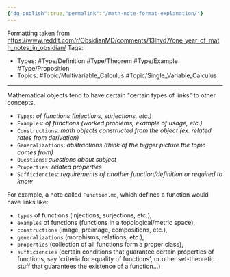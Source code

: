 ```yaml
---
{"dg-publish":true,"permalink":"/math-note-format-explanation/"}
---
```


Formatting taken from https://www.reddit.com/r/ObsidianMD/comments/13lhyd7/one_year_of_math_notes_in_obsidian/
Tags: 
- Types: #Type/Definition #Type/Theorem #Type/Example #Type/Proposition
- Topics: #Topic/Multivariable_Calculus #Topic/Single_Variable_Calculus 

---
Mathematical objects tend to have certain "certain types of links" to other concepts. 
- `Types`: *of functions (injections, surjections, etc.)*
- `Examples`: *of functions (worked problems, example of usage, etc.)*
- `Constructions`: *math objects constructed from the object (ex. related rates from derivation)*
- `Generalizations`: *abstractions (think of the bigger picture the topic comes from)*
- `Questions`: *questions about subject*
- `Properties`: *related properties*
- `Sufficiencies`: *requirements of another function/definition or required to know*

For example, a note called `Function.md`, which defines a function would have links like:
- `types` of functions (injections, surjections, etc.),
- `examples` of functions (functions in a topological/metric space),
- `constructions` (image, preimage, compositions, etc.),
- `generalizations` (morphisms, relations, etc.),
- `properties` (collection of all functions form a proper class),
- `sufficiencies` (certain conditions that guarantee certain properties of functions, say 'criteria for equality of functions', or other set-theoretic stuff that guarantees the existence of a function...)
